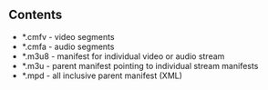 ## Contents
- *.cmfv - video segments
- *.cmfa - audio segments
- *.m3u8 - manifest for individual video or audio stream
- *.m3u - parent manifest pointing to individual stream manifests
- *.mpd - all inclusive parent manifest (XML)